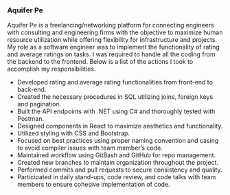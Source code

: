 ### Aquifer Pe


Aquifer Pe is a freelancing/networking platform for connecting engineers with consulting and engineering firms with the objective to maximize human resource utilization while offering flexibility for infrastructure and projects.
My role as a software engineer was to implement the functionality of rating and average ratings on tasks. I was required to handle all the coding from the backend to the frontend. Below is a list of the actions I took to accomplish my responsibilities.

- Developed rating and average rating functionalities from front-end to back-end.
- Created the necessary procedures in SQL utilizing joins, foreign keys and pagination.
- Built the API endpoints with .NET using C# and thoroughly tested with Postman.
- Designed components in React to maximize aesthetics and functionality.
- Utilized styling with CSS and Bootstrap.
- Focused on best practices using proper naming convention and casing to avoid compiler issues with team member’s code.
- Maintained workflow using GitBash and GitHub for repo management.
- Created new branches to maintain organization throughout the project.
- Performed commits and pull requests to secure consistency and quality.
- Participated in daily stand-ups, code review, and code talks with team members to ensure cohesive implementation of code.

